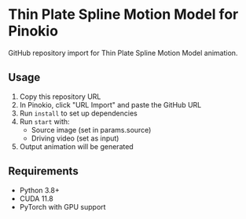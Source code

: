 # Thin Plate Spline Motion Model for Pinokio

GitHub repository import for Thin Plate Spline Motion Model animation.

## Usage
1. Copy this repository URL
2. In Pinokio, click "URL Import" and paste the GitHub URL
3. Run `install` to set up dependencies
4. Run `start` with:
   - Source image (set in params.source)
   - Driving video (set as input)
5. Output animation will be generated

## Requirements
- Python 3.8+
- CUDA 11.8
- PyTorch with GPU support
